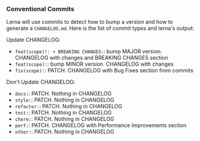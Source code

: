 ### Conventional Commits

Lerna will use commits to detect how to bump a version and how to generate a `CHANGELOG.md`. Here is the list of commit types and lerna's output:

Update CHANGELOG:

-   `feat(scope)!: + BREAKING CHANGES:`: bump MAJOR version. CHANGELOG with changes and BREAKING CHANGES section
-   `feat(scope):`: bump MINOR version. CHANGELOG with changes
-   `fix(scope):`: PATCH. CHANGELOG with Bug Fixes section from commits

Don't Update CHANGELOG:

-   `docs:`: PATCH. Nothing in CHANGELOG
-   `style:`: PATCH. Nothing in CHANGELOG
-   `refactor:`: PATCH. Nothing in CHANGELOG
-   `test:`: PATCH. Nothing in CHANGELOG
-   `chore:`: PATCH. Nothing in CHANGELOG
-   `perf:`: PATCH. CHANGELOG with Performance Improvements section
-   `other:`: PATCH. Nothing in CHANGELOG
